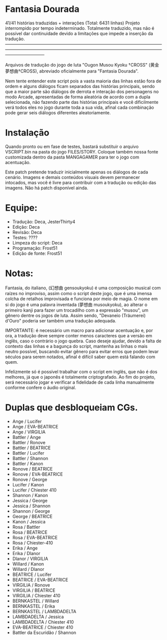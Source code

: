 # Fantasia Dourada

41/41 histórias traduzidas + interações (Total: 6431 linhas)
Projeto interrompido por tempo indeterminado. Totalmente traduzido, mas não é possível dar continuidade devido a limitações que impede a inserção da tradução.
—————————————————————————————————————————————————————————————————————————————————

Arquivos de tradução do jogo de luta "Ougon Musou Kyoku †CROSS" (黄金夢想曲†CROSS), abreviado oficialmente para "Fantasia Dourada".

Nem tente entender este script pois a vasta maioria das linhas estão fora de ordem e alguns diálogos ficam separados das histórias principais,
sendo que a maior parte são diálogos de derrota e interação dos personagens no modo Arcade, apresentadas de forma aleatória de acordo com a dupla selecionada, 
não fazendo parte das histórias principais e você dificilmente verá todos eles no jogo durante toda a sua vida, afinal cada combinação pode gerar seis diálogos diferentes aleatoriamente.

# Instalação
Quando pronto ou em fase de testes, bastará substituir o arquivo VSCRIPT.bin na pasta do jogo FILES/STORY. Coloque também nossa fonte customizada dentro da pasta MANGAGAMER para ter o jogo com acentuação.

Este patch pretende traduzir inicialmente apenas os diálogos de cada cenário. Imagens e demais conteúdos visuais devem permanecer intocados, mas você é livre para contribuir com a tradução ou edição das imagens.
Não há patch disponível ainda.

# Equipe:
- Tradução: Deca, JesterThirty4 
- Edição: Deca
- Revisão: Deca
- Testes: ????
- Limpeza do script: Deca
- Programação: Frost51
- Edição de fonte: Frost51

# Notas:
Fantasia, do italiano, (幻想曲 gensoukyoku) é uma composição musical com raízes no improviso, assim como o script deste jogo, que é uma imensa colcha de retalhos improvisada e funciona por meio de magia.
O nome em si do jogo é uma palavra inventada (夢想曲 musoukyoku), ao alterar o primeiro kanji para fazer um trocadilho com a expressão "musou", um gênero dentre os jogos de luta. 
Assim sendo, "Devaneio (Träumerei) d'Ouro" poderia ser também uma tradução adequada.
 
IMPORTANTE: é necessário um macro para adicionar acentuação e, por ora, a tradução deve sempre conter menos caracteres que a versão em inglês, caso o contrário o jogo quebra.
Caso deseje ajudar, devido a falta de contexto das linhas e a bagunça do script, mantenha as linhas o mais neutro possível, buscando evitar gênero para evitar erros que podem levar séculos para serem notados,
afinal é difícil saber quem está falando com quem.

Infelizmente só é possível trabalhar com o script em inglês, que não é dos melhores, já que o japonês é totalmente criptografado.
Ao fim do projeto, será necessário jogar e verificar a fidelidade de cada linha manualmente conforme confere o áudio original.

# Duplas que desbloqueiam CGs.

- Ange / Lucifer
- Ange / EVA-BEATRICE
- Ange / VIRGILIA
- Battler / Ange
- Battler / Ronove
- Battler / BEATRICE
- Battler / Lucifer
- Battler / Shannon
- Battler / Kanon
- Ronove / BEATRICE
- Ronove / EVA-BEATRICE
- Ronove / George
- Lucifer / Kanon
- Lucifer / Chiester 410
- Shannon / Kanon
- Jessica / George
- Jessica / Shannon
- Shannon / George
- George / BEATRICE
- Kanon / Jessica
- Rosa / Battler
- Rosa / BEATRICE
- Rosa / EVA-BEATRICE
- Rosa / Chiester-410
- Erika / Ange
- Erika / Dlanor
- Dlanor / VIRGILIA
- Willard / Kanon
- Willard / Dlanor
- BEATRICE / Lucifer
- BEATRICE / EVA-BEATRICE
- VIRGILIA / Ronove
- VIRGILIA / BEATRICE
- VIRGILIA / Chiester 410
- BERNKASTEL / Willard
- BERNKASTEL / Erika
- BERNKASTEL / LAMBDADELTA 
- LAMBDADELTA / Jessica
- LAMBDADELTA / Chiester 410
- EVA-BEATRICE / Chiester 410
- Battler da Escuridão / Shannon
